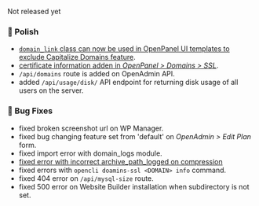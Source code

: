Not released yet

### 💅 Polish
- [`domain_link` class can now be used in OpenPanel UI templates to exclude Capitalize Domains feature](https://i.postimg.cc/XqYQrJxk/2025-06-06-13-06.png).
- [certificate information adden in *OpenPanel > Domains > SSL*](https://i.postimg.cc/gjZ3TNFw/2025-06-06-15-53.png).
- `/api/domains` route is added on OpenAdmin API.
- added `/api/usage/disk/` API endpoint for returning disk usage of all users on the server.

### 🐛 Bug Fixes
- fixed broken screenshot url on WP Manager.
- fixed bug changing feature set from 'default' on *OpenAdmin > Edit Plan* form.
- fixed import error with domain_logs module.
- [fixed error with incorrect archive_path_logged on compression](https://i.postimg.cc/wTGR8vNY/2025-06-06-13-27.png)
- fixed errors with `opencli doamins-ssl <DOMAIN> info` command.
- fixed 404 error on `/api/mysql-size` route.
- fixed 500 error on Website Builder installation when subdirectory is not set.
